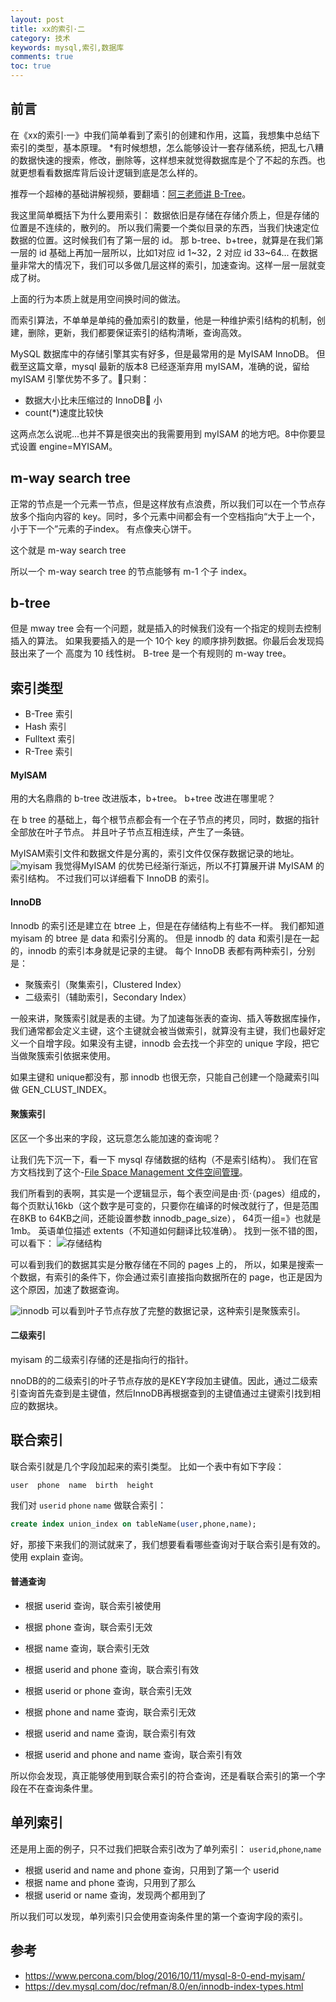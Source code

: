 ```yaml
---
layout: post
title: xx的索引·二
category: 技术
keywords: mysql,索引,数据库
comments: true
toc: true
---
```


## 前言
在《xx的索引·一》中我们简单看到了索引的创建和作用，这篇，我想集中总结下索引的类型，基本原理。
*有时候想想，怎么能够设计一套存储系统，把乱七八糟的数据快速的搜索，修改，删除等，这样想来就觉得数据库是个了不起的东西。也就更想看看数据库背后设计逻辑到底是怎么样的。

推荐一个超棒的基础讲解视频，要翻墙：[阿三老师讲 B-Tree](https://www.youtube.com/watch?v=aZjYr87r1b8)。

我这里简单概括下为什么要用索引：
数据依旧是存储在存储介质上，但是存储的位置是不连续的，散列的。
所以我们需要一个类似目录的东西，当我们快速定位数据的位置。这时候我们有了第一层的 id。
那 b-tree、b+tree，就算是在我们第一层的 id 基础上再加一层所以，比如1对应 id 1~32，2 对应 id 33~64...
在数据量非常大的情况下，我们可以多做几层这样的索引，加速查询。这样一层一层就变成了树。

上面的行为本质上就是用空间换时间的做法。

而索引算法，不单单是单纯的叠加索引的数量，他是一种维护索引结构的机制，创建，删除，更新，我们都要保证索引的结构清晰，查询高效。

MySQL 数据库中的存储引擎其实有好多，但是最常用的是 MyISAM InnoDB。
但截至这篇文章，mysql 最新的版本8 已经逐渐弃用 myISAM，准确的说，留给 myISAM 引擎优势不多了。只剩：

- 数据大小比未压缩过的 InnoDB 小
- count(*)速度比较快
  
这两点怎么说呢...也并不算是很突出的我需要用到 myISAM 的地方吧。8中你要显式设置 engine=MYISAM。

## m-way search tree
正常的节点是一个元素一节点，但是这样放有点浪费，所以我们可以在一个节点存放多个指向内容的 key。同时，多个元素中间都会有一个空档指向“大于上一个，小于下一个”元素的子index。
有点像夹心饼干。

这个就是 m-way search tree

所以一个 m-way search tree 的节点能够有 m-1 个子 index。

## b-tree
但是 mway tree 会有一个问题，就是插入的时候我们没有一个指定的规则去控制插入的算法。
如果我要插入的是一个 10个 key 的顺序排列数据。你最后会发现捣鼓出来了一个 高度为 10 线性树。
B-tree 是一个有规则的 m-way tree。

## 索引类型
- B-Tree 索引
- Hash 索引
- Fulltext 索引
- R-Tree 索引

#### MyISAM
用的大名鼎鼎的 b-tree 改进版本，b+tree。
b+tree 改进在哪里呢？

在 b tree 的基础上，每个根节点都会有一个在子节点的拷贝，同时，数据的指针全部放在叶子节点。
并且叶子节点互相连续，产生了一条链。

MyISAM索引文件和数据文件是分离的，索引文件仅保存数据记录的地址。
![myisam](/assets/img/trees/myisam.png)
我觉得MyISAM 的优势已经渐行渐远，所以不打算展开讲 MyISAM 的索引结构。
不过我们可以详细看下 InnoDB 的索引。

#### InnoDB
Innodb 的索引还是建立在 btree 上，但是在存储结构上有些不一样。
我们都知道 myisam 的 btree 是 data 和索引分离的。
但是 innodb 的 data 和索引是在一起的，innodb 的索引本身就是记录的主键。
每个 InnoDB 表都有两种索引，分别是：

- 聚簇索引（聚集索引，Clustered Index）
- 二级索引（辅助索引，Secondary Index）
  
一般来讲，聚簇索引就是表的主键。为了加速每张表的查询、插入等数据库操作，我们通常都会定义主键，这个主键就会被当做索引，就算没有主键，我们也最好定义一个自增字段。如果没有主键，innodb 会去找一个非空的 unique 字段，把它当做聚簇索引依据来使用。

如果主键和 unique都没有，那 innodb 也很无奈，只能自己创建一个隐藏索引叫做 GEN_CLUST_INDEX。

#### 聚簇索引
区区一个多出来的字段，这玩意怎么能加速的查询呢？

让我们先下沉一下，看一下 mysql 存储数据的结构（不是索引结构）。
我们在官方文档找到了这个-[File Space Management 文件空间管理](https://dev.mysql.com/doc/refman/8.0/en/innodb-file-space.html)。

我们所看到的表啊，其实是一个逻辑显示，每个表空间是由·页·（pages）组成的，每个页默认16kb（这个数字是可变的，只要你在编译的时候改就行了，但是范围在8KB to 64KB之间，还能设置参数 innodb_page_size），
64页一组=》也就是1mb。
英语单位描述 extents（不知道如何翻译比较准确）。
找到一张不错的图，可以看下：
![存储结构](/assets/img/trees/data-s.jpg)

可以看到我们的数据其实是分散存储在不同的 pages 上的，
所以，如果是搜索一个数据，有索引的条件下，你会通过索引直接指向数据所在的 page，也正是因为这个原因，加速了数据查询。

![innodb](/assets/img/trees/innodb.png)
可以看到叶子节点存放了完整的数据记录，这种索引是聚簇索引。


#### 二级索引
myisam 的二级索引存储的还是指向行的指针。

nnoDB的的二级索引的叶子节点存放的是KEY字段加主键值。因此，通过二级索引查询首先查到是主键值，然后InnoDB再根据查到的主键值通过主键索引找到相应的数据块。

## 联合索引
联合索引就是几个字段加起来的索引类型。
比如一个表中有如下字段：
```
user  phone  name  birth  height
```
我们对 `userid` `phone` `name` 做联合索引：
```sql
create index union_index on tableName(user,phone,name);
```
好，那接下来我们的测试就来了，我们想要看看哪些查询对于联合索引是有效的。
使用 explain 查询。

#### 普通查询
- 根据 userid 查询，联合索引被使用
- 根据 phone 查询，联合索引无效
- 根据 name 查询，联合索引无效

- 根据 userid and phone 查询，联合索引有效
- 根据 userid or phone 查询，联合索引无效
- 根据 phone and name 查询，联合索引无效
- 根据 userid and name 查询，联合索引有效
- 根据 userid and phone and name 查询，联合索引有效

所以你会发现，真正能够使用到联合索引的符合查询，还是看联合索引的第一个字段在不在查询条件里。

## 单列索引

还是用上面的例子，只不过我们把联合索引改为了单列索引：
`userid`,`phone`,`name`

- 根据 userid and name and phone 查询，只用到了第一个 userid
- 根据 name and phone 查询，只用到了那么
- 根据 userid or name 查询，发现两个都用到了

所以我们可以发现，单列索引只会使用查询条件里的第一个查询字段的索引。

## 参考
- https://www.percona.com/blog/2016/10/11/mysql-8-0-end-myisam/
- https://dev.mysql.com/doc/refman/8.0/en/innodb-index-types.html